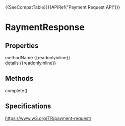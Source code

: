 {{SeeCompatTable}}{{APIRef("Payment Request API")}}

# RaymentResponse

## Properties

<dl>
  <dt>methodName {{readonlyinline}}</dt>
  <dd><dd>
  <dt>details {{readonlyinline}}</dt>
  <dd><dd>
</dl>

## Methods

<dl>
  <dt>complete()</dt>
  <dd><dd>
</dl>

## Specifications

<https://www.w3.org/TR/payment-request/>